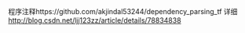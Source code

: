 
程序注释https://github.com/akjindal53244/dependency_parsing_tf
详细
http://blog.csdn.net/ljj123zz/article/details/78834838
